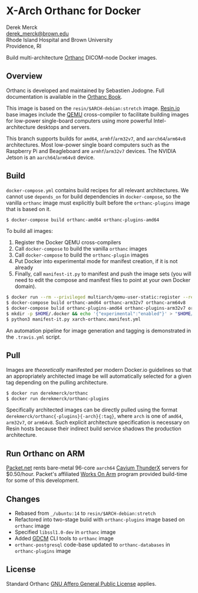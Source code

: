 # X-Arch Orthanc for Docker

Derek Merck  
<derek_merck@brown.edu>  
Rhode Island Hospital and Brown University  
Providence, RI  

Build multi-architecture [Orthanc](https://www.orthanc-server.com) DICOM-node Docker images.


## Overview

Orthanc is developed and maintained by Sebastien Jodogne. Full documentation is available in the [Orthanc Book](http://book.orthanc-server.com/users/docker.html).

This image is based on the `resin/$ARCH-debian:stretch` image.  [Resin.io][] base images include the [QEMU][] cross-compiler to facilitate building images for low-power single-board computers using more powerful Intel-architecture desktops and servers.

[Resin.io]: http://resin.io
[QEMU]: https://www.qemu.org

This branch supports builds for `amd64`, `armhf`/`arm32v7`, and `aarch64`/`arm64v8` architectures.  Most low-power single board computers such as the Raspberry Pi and Beagleboard are `armhf`/`arm32v7` devices.  The NVIDIA Jetson is an `aarch64`/`arm64v8` device.


## Build

`docker-compose.yml` contains build recipes for all relevant architectures.  We cannot use `depends_on` for build dependencies in `docker-compose`, so the vanilla `orthanc` image must explicitly built before the `orthanc-plugins` image that is based on it.

```bash
$ docker-compose build orthanc-amd64 orthanc-plugins-amd64
```

To build all images:

1. Register the Docker QEMU cross-compilers
2. Call `docker-compose` to build the vanilla `orthanc` images
3. Call `docker-compose` to build the `orthanc-plugin` images
4. Put Docker into experimental mode for manifest creation, if it is not already
5. Finally, call `manifest-it.py` to manifest and push the image sets (you will need to edit the compose and manifest files to point at your own Docker domain).

```bash
$ docker run --rm --privileged multiarch/qemu-user-static:register --reset
$ docker-compose build orthanc-amd64 orthanc-arm32v7 orthanc-arm64v8
$ docker-compose bulid orthanc-plugins-amd64 orthanc-plugins-arm32v7 orthanc-plugins-arm64v8
$ mkdir -p $HOME/.docker && echo '{"experimental":"enabled"}' > "$HOME/.docker/config.json"
$ python3 manifest-it.py xarch-orthanc.manifest.yml
```

An automation pipeline for image generation and tagging is demonstrated in the `.travis.yml` script.


## Pull

Images are _theoretically_ manifested per modern Docker.io guidelines so that an appropriately architected image be will automatically selected for a given tag depending on the pulling architecture.

```bash
$ docker run derekmerck/orthanc
$ docker run derekmerck/orthanc-plugins
```

Specifically architected images can be directly pulled using the format `derekmerck/orthanc{-plugins}{-arch}{:tag}`, where `arch` is one of `amd64`, `arm32v7`, or `arm64v8`.  Such explicit architecture specification is necessary on Resin hosts because their indirect build service shadows the production architecture.


## Run Orthanc on ARM

[Packet.net][] rents bare-metal 96-core `aarch64` [Cavium ThunderX] servers for $0.50/hour.  Packet's affiliated [Works On Arm][] program provided build-time for some of this development.

[Cavium ThunderX]: https://www.cavium.com/product-thunderx-arm-processors.html
[Packet.net]: https://packet.net
[Works On Arm]: https://www.worksonarm.com


## Changes

- Rebased from `_/ubuntu:14` to `resin/$ARCH-debian:stretch`
- Refactored into two-stage buiid with `orthanc-plugins` image based on `orthanc` image
- Specified `libssl1.0-dev` in `orthanc` image
- Added [GDCM][] CLI tools to `orthanc` image
- `orthanc-postgresql` code-base updated to `orthanc-databases` in `orthanc-plugins` image

[GDCM]: http://gdcm.sourceforge.net/wiki/index.php/Main_Page


## License

Standard Orthanc [GNU Affero General Public License](http://www.gnu.org/licenses/) applies.
